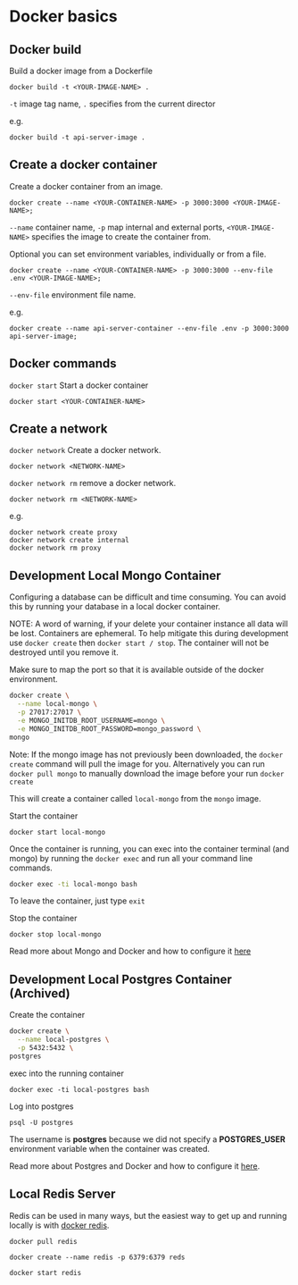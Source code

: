 # Docker basics

## Docker build

Build a docker image from a Dockerfile

```
docker build -t <YOUR-IMAGE-NAME> .
```

`-t` image tag name, `.` specifies from the current director

e.g.

```
docker build -t api-server-image .
```

## Create a docker container

Create a docker container from an image.

```
docker create --name <YOUR-CONTAINER-NAME> -p 3000:3000 <YOUR-IMAGE-NAME>;
```

`--name` container name, `-p` map internal and external ports, `<YOUR-IMAGE-NAME>` specifies the image to create the container from.

Optional you can set environment variables, individually or from a file.

```
docker create --name <YOUR-CONTAINER-NAME> -p 3000:3000 --env-file .env <YOUR-IMAGE-NAME>;
```

`--env-file` environment file name.

e.g.

```
docker create --name api-server-container --env-file .env -p 3000:3000 api-server-image;
```

## Docker commands

`docker start` Start a docker container

```
docker start <YOUR-CONTAINER-NAME>
```

## Create a network

`docker network` Create a docker network.

```
docker network <NETWORK-NAME>
```

`docker network rm` remove a docker network.

```
docker network rm <NETWORK-NAME>
```

e.g.

```
docker network create proxy
docker network create internal
docker network rm proxy
```

## Development Local Mongo Container

Configuring a database can be difficult and time consuming. You can avoid this by running your database in a local docker container.

NOTE: A word of warning, if your delete your container instance all data will be lost. Containers are ephemeral. To help mitigate this during development use `docker create` then `docker start / stop`. The container will not be destroyed until you remove it.

Make sure to map the port so that it is available outside of the docker environment.

```bash
docker create \
  --name local-mongo \
  -p 27017:27017 \
  -e MONGO_INITDB_ROOT_USERNAME=mongo \
  -e MONGO_INITDB_ROOT_PASSWORD=mongo_password \
mongo
```

Note: If the mongo image has not previously been downloaded, the `docker create` command will pull the image for you. Alternatively you can run `docker pull mongo` to manually download the image before your run `docker create`

This will create a container called `local-mongo` from the `mongo` image.

Start the container

```
docker start local-mongo
```

Once the container is running, you can exec into the container terminal (and mongo) by running the `docker exec` and run all your command line commands.

```bash
docker exec -ti local-mongo bash
```

To leave the container, just type `exit`

Stop the container

```
docker stop local-mongo
```

Read more about Mongo and Docker and how to configure it [here](https://hub.docker.com/_/mongo)

## Development Local Postgres Container (Archived)

Create the container

```bash
docker create \
  --name local-postgres \
  -p 5432:5432 \
postgres
```

exec into the running container

```
docker exec -ti local-postgres bash
```

Log into postgres

```
psql -U postgres
```

The username is **postgres** because we did not specify a **POSTGRES_USER** environment variable when the container was created.

Read more about Postgres and Docker and how to configure it [here](https://hub.docker.com/_/postgres/).

## Local Redis Server

Redis can be used in many ways, but the easiest way to get up and running locally is with [docker redis](https://hub.docker.com/_/redis).

```
docker pull redis

docker create --name redis -p 6379:6379 reds

docker start redis
```
